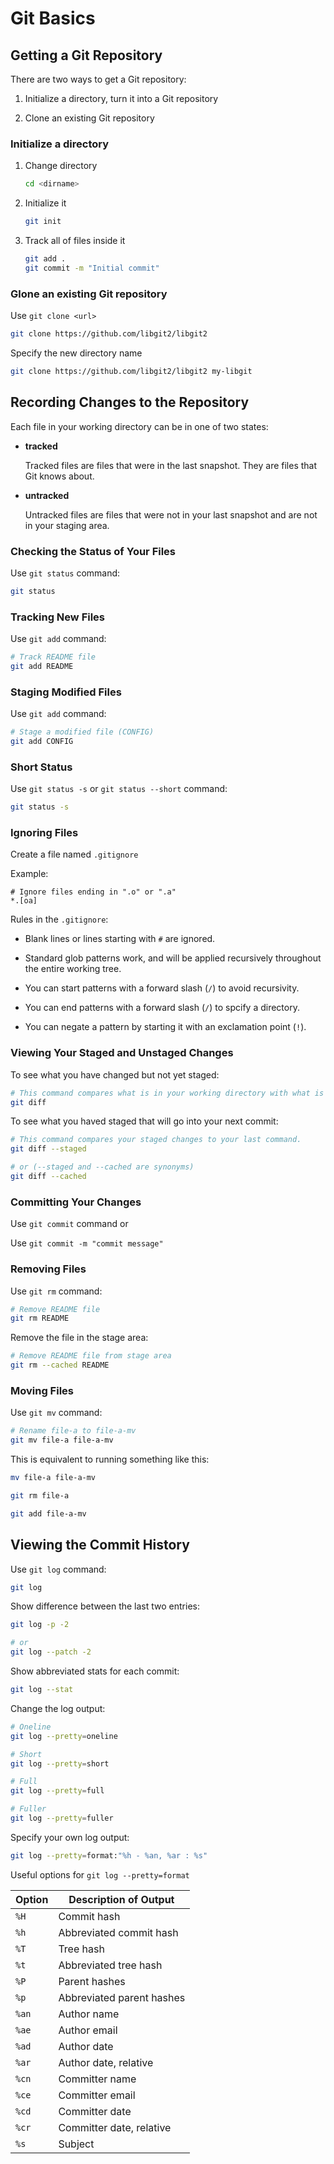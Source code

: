 # Git Basics

## Getting a Git Repository

There are two ways to get a Git repository:

1. Initialize a directory, turn it into a Git repository

2. Clone an existing Git repository

### Initialize a directory

1. Change directory

    ```bash
    cd <dirname>
    ```

2. Initialize it

    ```bash
    git init
    ```

3. Track all of files inside it

    ```bash
    git add .
    git commit -m "Initial commit"
    ```

### Glone an existing Git repository

Use `git clone <url>`

```bash
git clone https://github.com/libgit2/libgit2
```

Specify the new directory name

```bash
git clone https://github.com/libgit2/libgit2 my-libgit
```

## Recording Changes to the Repository

Each file in your working directory can be in one of two states:

- **tracked**

    Tracked files are files that were in the last snapshot. They are files that Git knows about.

- **untracked**

    Untracked files are files that were not in your last snapshot and are not in your staging area.

### Checking the Status of Your Files

Use `git status` command:

```bash
git status
```

### Tracking New Files

Use `git add` command:

```bash
# Track README file
git add README
```

### Staging Modified Files

Use `git add` command:

```bash
# Stage a modified file (CONFIG)
git add CONFIG
```

### Short Status

Use `git status -s` or `git status --short` command:

```bash
git status -s
```

### Ignoring Files

Create a file named `.gitignore`

Example:

```
# Ignore files ending in ".o" or ".a"
*.[oa]
```

Rules in the `.gitignore`:

- Blank lines or lines starting with `#` are ignored.

- Standard glob patterns work, and will be applied recursively throughout the entire working tree.

- You can start patterns with a forward slash (`/`) to avoid recursivity.

- You can end patterns with a forward slash (`/`) to spcify a directory.

- You can negate a pattern by starting it with an exclamation point (`!`).

### Viewing Your Staged and Unstaged Changes

To see what you have changed but not yet staged:

```bash
# This command compares what is in your working directory with what is in your staging area.
git diff
```

To see what you haved staged that will go into your next commit:

```bash
# This command compares your staged changes to your last command.
git diff --staged

# or (--staged and --cached are synonyms)
git diff --cached
```

### Committing Your Changes

Use `git commit` command or

Use `git commit -m "commit message"`

### Removing Files

Use `git rm` command:

```bash
# Remove README file
git rm README
```

Remove the file in the stage area:

```bash
# Remove README file from stage area
git rm --cached README
```

### Moving Files

Use `git mv` command:

```bash
# Rename file-a to file-a-mv
git mv file-a file-a-mv
```

This is equivalent to running something like this:

```bash
mv file-a file-a-mv

git rm file-a

git add file-a-mv
```

## Viewing the Commit History

Use `git log` command:

```bash
git log
```

Show difference between the last two entries:

```bash
git log -p -2

# or
git log --patch -2
```

Show abbreviated stats for each commit:

```bash
git log --stat
```

Change the log output:

```bash
# Oneline
git log --pretty=oneline

# Short
git log --pretty=short

# Full
git log --pretty=full

# Fuller
git log --pretty=fuller
```

Specify your own log output:

```bash
git log --pretty=format:"%h - %an, %ar : %s"
```

Useful options for `git log --pretty=format`

| Option | Description of Output     |
| ------ | ------------------------- |
| `%H`   | Commit hash               |
| `%h`   | Abbreviated commit hash   |
| `%T`   | Tree hash                 |
| `%t`   | Abbreviated tree hash     |
| `%P`   | Parent hashes             |
| `%p`   | Abbreviated parent hashes |
| `%an`  | Author name               |
| `%ae`  | Author email              |
| `%ad`  | Author date               |
| `%ar`  | Author date, relative     |
| `%cn`  | Committer name            |
| `%ce`  | Committer email           |
| `%cd`  | Committer date            |
| `%cr`  | Committer date, relative  |
| `%s`   | Subject                   |
